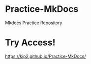 # Practice-MkDocs
Mkdocs Practice Repository

# Try Access!

https://kip2.github.io/Practice-MkDocs/